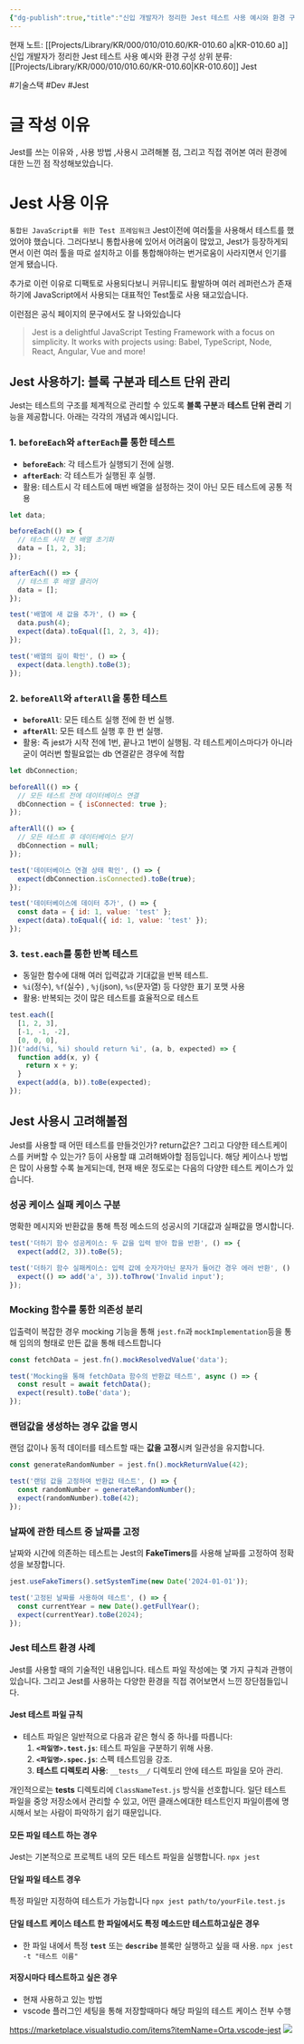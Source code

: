 ```yaml
---
{"dg-publish":true,"title":"신입 개발자가 정리한 Jest 테스트 사용 예시와 환경 구성","description":"Jest의 간단한 사용이유, 테스트 예시, 환경구성 등을 정리해보았습니다.","permalink":"/projects/library/kr/000/010/010-60/kr-010-60-a/","dgPassFrontmatter":true,"noteIcon":"0","created":"2024-11-21T13:40:57.805+09:00","updated":"2025-03-18T02:03:56.781+09:00"}
---
```


현재 노트: [[Projects/Library/KR/000/010/010.60/KR-010.60 a\|KR-010.60 a]] 신입 개발자가 정리한 Jest 테스트 사용 예시와 환경 구성
상위 분류: [[Projects/Library/KR/000/010/010.60/KR-010.60\|KR-010.60]] Jest

#기술스택 #Dev #Jest

# 글 작성 이유
Jest를 쓰는 이유와 , 사용 방법 ,사용시 고려해볼 점, 그리고 직접 겪어본 여러 환경에 대한 느낀 점 작성해보았습니다.


# Jest 사용 이유
`통합된 JavaScript를 위한 Test 프레임워크`
Jest이전에 여러툴을 사용해서 테스트를 했었어야 했습니다. 그러다보니 통합사용에 있어서 어려움이 많았고, Jest가 등장하게되면서 이런 여러 툴을 따로 설치하고 이를 통합해야하는 번거로움이 사라지면서 인기를 얻게 됐습니다.

추가로 이런 이유로 디팩토로 사용되다보니 커뮤니티도 활발하며 여러 레퍼런스가 존재하기에 JavaScript에서 사용되는 대표적인 Test툴로 사용 돼고있습니다.

이런점은 공식 페이지의 문구에서도 잘 나와있습니다
>Jest is a delightful JavaScript Testing Framework with a focus on simplicity.
It works with projects using: Babel, TypeScript, Node, React, Angular, Vue and more!


## Jest 사용하기: 블록 구분과 테스트 단위 관리
Jest는 테스트의 구조를 체계적으로 관리할 수 있도록 **블록 구분**과 **테스트 단위 관리** 기능을 제공합니다. 아래는 각각의 개념과 예시입니다.

### **1. `beforeEach`와 `afterEach`를 통한 테스트**
- **`beforeEach`**: 각 테스트가 실행되기 전에 실행.
- **`afterEach`**: 각 테스트가 실행된 후 실행.
- 활용: 테스트시 각 테스트에 매번 배열을 설정하는 것이 아닌  모든 테스트에 공통 적용
```js
let data;

beforeEach(() => {
  // 테스트 시작 전 배열 초기화
  data = [1, 2, 3];
});

afterEach(() => {
  // 테스트 후 배열 클리어
  data = [];
});

test('배열에 새 값을 추가', () => {
  data.push(4);
  expect(data).toEqual([1, 2, 3, 4]);
});

test('배열의 길이 확인', () => {
  expect(data.length).toBe(3);
});

```

### **2. `beforeAll`와 `afterAll`을 통한 테스트**
- **`beforeAll`**: 모든 테스트 실행 전에 한 번 실행.
- **`afterAll`**: 모든 테스트 실행 후 한 번 실행.
- 활용: 즉 jest가 시작 전에 1번, 끝나고 1번이 실행됨. 각 테스트케이스마다가 아니라
굳이 여러번 할필요없는 db 연결같은 경우에 적합
```js
let dbConnection;

beforeAll(() => {
  // 모든 테스트 전에 데이터베이스 연결
  dbConnection = { isConnected: true };
});

afterAll(() => {
  // 모든 테스트 후 데이터베이스 닫기
  dbConnection = null;
});

test('데이터베이스 연결 상태 확인', () => {
  expect(dbConnection.isConnected).toBe(true);
});

test('데이터베이스에 데이터 추가', () => {
  const data = { id: 1, value: 'test' };
  expect(data).toEqual({ id: 1, value: 'test' });
});

```

### **3. `test.each`를 통한 반복 테스트**
- 동일한 함수에 대해 여러 입력값과 기대값을 반복 테스트.
- `%i`(정수), `%f`(실수) , `%j`(json), `%s`(문자열) 등 다양한 표기 포맷 사용
- 활용: 반복되는 것이 많은 테스트를 효율적으로 테스트

```js
test.each([
  [1, 2, 3],
  [-1, -1, -2],
  [0, 0, 0],
])('add(%i, %i) should return %i', (a, b, expected) => {
  function add(x, y) {
    return x + y;
  }
  expect(add(a, b)).toBe(expected);
});
```


## Jest 사용시 고려해볼점
Jest를 사용할 때 어떤 테스트를 만들것인가? return값은? 그리고 다양한 테스트케이스를 커버할 수 있는가? 등이 사용할 떄 고려해봐야할 점등입니다.
해당 케이스나 방법은 많이 사용할 수록 늘게되는데, 현재 배운 정도로는 다음의 다양한 테스트 케이스가 있습니다.

### 성공 케이스 실패 케이스 구분
명확한 메시지와 반환값을 통해 특정 메소드의 성공시의 기대값과 실패값을 명시합니다.
```js
test('더하기 함수 성공케이스: 두 값을 입력 받아 합을 반환', () => {
  expect(add(2, 3)).toBe(5);

test('더하기 함수 실패케이스: 입력 값에 숫자가아닌 문자가 들어간 경우 에러 반환', () => {
  expect(() => add('a', 3)).toThrow('Invalid input');
});
```

### Mocking 함수를 통한 의존성 분리
입출력이 복잡한 경우 mocking 기능을 통해 `jest.fn`과 `mockImplementation`등을 통해 임의의 형태로 만든 값을 통해 테스트합니다
```js
const fetchData = jest.fn().mockResolvedValue('data');

test('Mocking을 통해 fetchData 함수의 반환값 테스트', async () => {
  const result = await fetchData();
  expect(result).toBe('data');
});
```

### 랜덤값을 생성하는 경우 값을 명시
랜덤 값이나 동적 데이터를 테스트할 때는 **값을 고정**시켜 일관성을 유지합니다.

```js
const generateRandomNumber = jest.fn().mockReturnValue(42);

test('랜덤 값을 고정하여 반환값 테스트', () => {
  const randomNumber = generateRandomNumber();
  expect(randomNumber).toBe(42);
});
```


### 날짜에 관한 테스트 중 날짜를 고정
날짜와 시간에 의존하는 테스트는 Jest의 **FakeTimers**를 사용해 날짜를 고정하여 정확성을 보장합니다.
```js
jest.useFakeTimers().setSystemTime(new Date('2024-01-01'));

test('고정된 날짜를 사용하여 테스트', () => {
  const currentYear = new Date().getFullYear();
  expect(currentYear).toBe(2024);
});

```


### Jest 테스트 환경 사례
Jest를 사용할 때의 기술적인 내용입니다. 테스트 파일 작성에는 몇 가지 규칙과 관행이 있습니다. 그리고 Jest를 사용하는 다양한 환경을 직접 겪어보면서 느낀 장단점들입니다.

#### Jest 테스트 파일 규칙
- 테스트 파일은 일반적으로 다음과 같은 형식 중 하나를 따릅니다:
    1. **`<파일명>.test.js`**: 테스트 파일을 구분하기 위해 사용.
    2. **`<파일명>.spec.js`**: 스펙 테스트임을 강조.
    3. **테스트 디렉토리 사용**: `__tests__/` 디렉토리 안에 테스트 파일을 모아 관리.

개인적으로는 __tests__ 디렉토리에 `ClassNameTest.js` 방식을 선호합니다. 일단 테스트 파일을 중앙 저장소에서 관리할 수 있고, 어떤 클래스에대한 테스트인지 파일이름에 명시해서 보는 사람이 파악하기 쉽기 때문입니다.


#### 모든 파일 테스트 하는 경우
Jest는 기본적으로 프로젝트 내의 모든 테스트 파일을 실행합니다.
	`npx jest`
	
#### 단일 파일 테스트 경우
특정 파일만 지정하여 테스트가 가능합니다
`npx jest path/to/yourFile.test.js`

#### 단일 테스트 케이스 테스트 한 파일에서도 특정 메소드만 테스트하고싶은 경우
- 한 파일 내에서 특정 **`test`** 또는 **`describe`** 블록만 실행하고 싶을 때 사용.
`npx jest -t "테스트 이름"`

#### 저장시마다 테스트하고 싶은 경우
- 현재 사용하고 있는 방법
- vscode 플러그인 세팅을 통해 저장할때마다 해당 파일의 테스트 케이스 전부 수행


https://marketplace.visualstudio.com/items?itemName=Orta.vscode-jest
![](https://github.com/jest-community/vscode-jest/raw/HEAD/images/v6-quick-start.png)